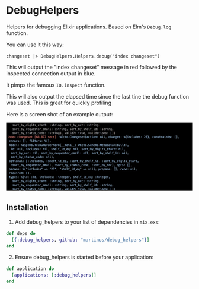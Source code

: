 # DebugHelpers

Helpers for debugging Elixir applications. Based on Elm's `Debug.log` function. 

You can use it this way:

    changeset |> DebugHelpers.Helpers.debug("index changeset")

This will output the "index changeset" message in red followed by the inspected connection output in blue.

It pimps the famous `IO.inspect` function.

This will also output the elapsed time since the last tine the debug function was used. This is great for quickly profiling

Here is a screen shot of an example output:

![](/docs/screen_shot.jpg)

## Installation

  1. Add debug_helpers to your list of dependencies in `mix.exs`:
  ```elixir
  def deps do
    [{:debug_helpers, github: "martinos/debug_helpers"}]
  end
  ```

  2. Ensure debug_helpers is started before your application:
  ```elixir
  def application do
    [applications: [:debug_helpers]]
  end
  ```

